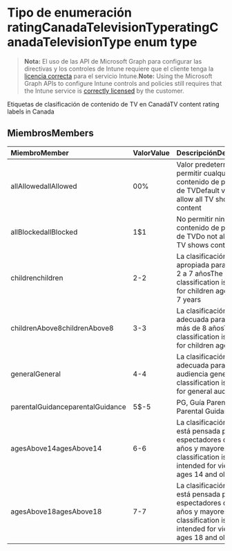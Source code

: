 # <a name="ratingcanadatelevisiontype-enum-type"></a><span data-ttu-id="232ba-101">Tipo de enumeración ratingCanadaTelevisionType</span><span class="sxs-lookup"><span data-stu-id="232ba-101">ratingCanadaTelevisionType enum type</span></span>

> <span data-ttu-id="232ba-102">**Nota:** El uso de las API de Microsoft Graph para configurar las directivas y los controles de Intune requiere que el cliente tenga la [licencia correcta](https://go.microsoft.com/fwlink/?linkid=839381) para el servicio Intune.</span><span class="sxs-lookup"><span data-stu-id="232ba-102">**Note:** Using the Microsoft Graph APIs to configure Intune controls and policies still requires that the Intune service is [correctly licensed](https://go.microsoft.com/fwlink/?linkid=839381) by the customer.</span></span>

<span data-ttu-id="232ba-103">Etiquetas de clasificación de contenido de TV en Canadá</span><span class="sxs-lookup"><span data-stu-id="232ba-103">TV content rating labels in Canada</span></span>
## <a name="members"></a><span data-ttu-id="232ba-104">Miembros</span><span class="sxs-lookup"><span data-stu-id="232ba-104">Members</span></span>
|<span data-ttu-id="232ba-105">Miembro</span><span class="sxs-lookup"><span data-stu-id="232ba-105">Member</span></span>|<span data-ttu-id="232ba-106">Valor</span><span class="sxs-lookup"><span data-stu-id="232ba-106">Value</span></span>|<span data-ttu-id="232ba-107">Descripción</span><span class="sxs-lookup"><span data-stu-id="232ba-107">Description</span></span>|
|:---|:---|:---|
|<span data-ttu-id="232ba-108">allAllowed</span><span class="sxs-lookup"><span data-stu-id="232ba-108">allAllowed</span></span>|<span data-ttu-id="232ba-109">0</span><span class="sxs-lookup"><span data-stu-id="232ba-109">0%</span></span>|<span data-ttu-id="232ba-110">Valor predeterminado, permitir cualquier contenido de programas de TV</span><span class="sxs-lookup"><span data-stu-id="232ba-110">Default value, allow all TV shows content</span></span>|
|<span data-ttu-id="232ba-111">allBlocked</span><span class="sxs-lookup"><span data-stu-id="232ba-111">allBlocked</span></span>|<span data-ttu-id="232ba-112">1</span><span class="sxs-lookup"><span data-stu-id="232ba-112">$1</span></span>|<span data-ttu-id="232ba-113">No permitir ningún contenido de programa de TV</span><span class="sxs-lookup"><span data-stu-id="232ba-113">Do not allow any TV shows content</span></span>|
|<span data-ttu-id="232ba-114">children</span><span class="sxs-lookup"><span data-stu-id="232ba-114">children</span></span>|<span data-ttu-id="232ba-115">2</span><span class="sxs-lookup"><span data-stu-id="232ba-115">-2</span></span>|<span data-ttu-id="232ba-116">La clasificación C es apropiada para niños de 2 a 7 años</span><span class="sxs-lookup"><span data-stu-id="232ba-116">The C classification is suitable for children ages of 2 to 7 years</span></span>|
|<span data-ttu-id="232ba-117">childrenAbove8</span><span class="sxs-lookup"><span data-stu-id="232ba-117">childrenAbove8</span></span>|<span data-ttu-id="232ba-118">3</span><span class="sxs-lookup"><span data-stu-id="232ba-118">-3</span></span>|<span data-ttu-id="232ba-119">La clasificación C8 es adecuada para niños de más de 8 años</span><span class="sxs-lookup"><span data-stu-id="232ba-119">The C8 classification is suitable for children ages 8+</span></span>|
|<span data-ttu-id="232ba-120">general</span><span class="sxs-lookup"><span data-stu-id="232ba-120">General</span></span>|<span data-ttu-id="232ba-121">4</span><span class="sxs-lookup"><span data-stu-id="232ba-121">-4</span></span>|<span data-ttu-id="232ba-122">La clasificación G es adecuada para una audiencia general</span><span class="sxs-lookup"><span data-stu-id="232ba-122">The G classification is suitable for general audience</span></span>|
|<span data-ttu-id="232ba-123">parentalGuidance</span><span class="sxs-lookup"><span data-stu-id="232ba-123">parentalGuidance</span></span>|<span data-ttu-id="232ba-124">5</span><span class="sxs-lookup"><span data-stu-id="232ba-124">$-5</span></span>|<span data-ttu-id="232ba-125">PG, Guía Parental</span><span class="sxs-lookup"><span data-stu-id="232ba-125">PG, Parental Guidance</span></span>|
|<span data-ttu-id="232ba-126">agesAbove14</span><span class="sxs-lookup"><span data-stu-id="232ba-126">agesAbove14</span></span>|<span data-ttu-id="232ba-127">6</span><span class="sxs-lookup"><span data-stu-id="232ba-127">-6</span></span>|<span data-ttu-id="232ba-128">La clasificación 14 + está pensada para los espectadores de 14 años y mayores</span><span class="sxs-lookup"><span data-stu-id="232ba-128">The 14+ classification is intended for viewers ages 14 and older</span></span>|
|<span data-ttu-id="232ba-129">agesAbove18</span><span class="sxs-lookup"><span data-stu-id="232ba-129">agesAbove18</span></span>|<span data-ttu-id="232ba-130">7</span><span class="sxs-lookup"><span data-stu-id="232ba-130">-7</span></span>|<span data-ttu-id="232ba-131">La clasificación 18+ está pensada para los espectadores de 18 años y mayores</span><span class="sxs-lookup"><span data-stu-id="232ba-131">The 18+ classification is intended for viewers ages 18 and older</span></span>|



